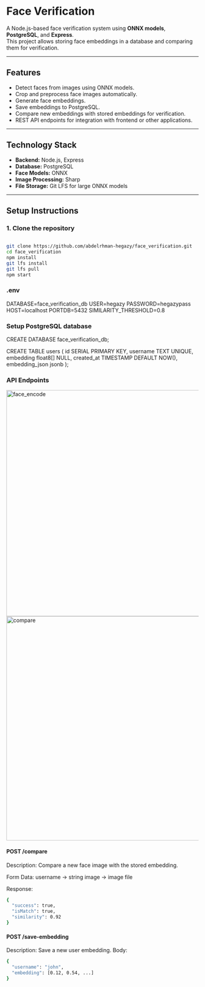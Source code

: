 # Face Verification

A Node.js-based face verification system using **ONNX models**, **PostgreSQL**, and **Express**.  
This project allows storing face embeddings in a database and comparing them for verification.

---

## Features

- Detect faces from images using ONNX models.
- Crop and preprocess face images automatically.
- Generate face embeddings.
- Save embeddings to PostgreSQL.
- Compare new embeddings with stored embeddings for verification.
- REST API endpoints for integration with frontend or other applications.

---

## Technology Stack

- **Backend:** Node.js, Express
- **Database:** PostgreSQL
- **Face Models:** ONNX
- **Image Processing:** Sharp
- **File Storage:** Git LFS for large ONNX models

---

## Setup Instructions

### 1. Clone the repository
```bash

git clone https://github.com/abdelrhman-hegazy/face_verification.git
cd face_verification
npm install
git lfs install
git lfs pull
npm start

```
### .env
DATABASE=face_verification_db
USER=hegazy
PASSWORD=hegazypass
HOST=localhost
PORTDB=5432
SIMILARITY_THRESHOLD=0.8

### Setup PostgreSQL database

CREATE DATABASE face_verification_db;

CREATE TABLE users (
  id SERIAL PRIMARY KEY,
  username TEXT UNIQUE,
  embedding float8[] NULL,
  created_at TIMESTAMP DEFAULT NOW(),
  embedding_json jsonb
);

### API Endpoints
<img width="1024" height="591" alt="face_encode" src="https://github.com/user-attachments/assets/0d2f85bb-0f0a-46a1-877c-e94ac5b7df33" />
<img width="1033" height="586" alt="compare" src="https://github.com/user-attachments/assets/0f1d6fc8-189c-4355-8c97-e932249948d8" />

#### POST /compare
Description: Compare a new face image with the stored embedding.

Form Data:
username → string
image → image file

Response:
```bash
{
  "success": true,
  "isMatch": true,
  "similarity": 0.92
}

```
#### POST /save-embedding

Description: Save a new user embedding.
Body:
```bash
{
  "username": "john",
  "embedding": [0.12, 0.54, ...]
}
```



